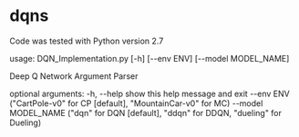 # dqns

Code was tested with Python version 2.7

usage: DQN_Implementation.py [-h] [--env ENV] [--model MODEL_NAME]

Deep Q Network Argument Parser

optional arguments:
  -h, --help          show this help message and exit
  --env ENV			("CartPole-v0" for CP [default], "MountainCar-v0" for MC)
  --model MODEL_NAME ("dqn" for DQN [default], "ddqn" for DDQN, "dueling" for Dueling)


